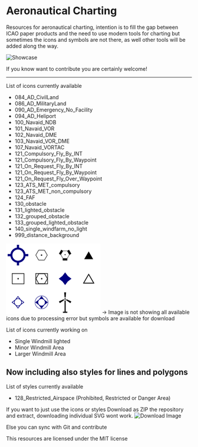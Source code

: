 # Aeronautical Charting
Resources for aeronautical charting, intention is to fill the gap between ICAO paper products and the need to use modern tools for charting but sometimes the icons and symbols are not there, as well other tools will be added along the way.

![Showcase](/img_readme/showcase.png?raw=true "Image")

If you know want to contribute you are certainly welcome! 

---------------------------
List of icons currently available
* 084_AD_CivilLand
* 086_AD_MilitaryLand 
* 090_AD_Emergency_No_Facility
* 094_AD_Heliport
* 100_Navaid_NDB
* 101_Navaid_VOR
* 102_Navaid_DME
* 103_Navaid_VOR_DME
* 107_Navaid_VORTAC
* 121_Compulsory_Fly_By_INT
* 121_Compulsory_Fly_By_Waypoint
* 121_On_Request_Fly_By_INT
* 121_On_Request_Fly_By_Waypoint
* 121_On_Request_Fly_Over_Waypoint
* 123_ATS_MET_compulsory
* 123_ATS_MET_non_compulsory
* 124_FAF
* 130_obstacle
* 131_lighted_obstacle
* 132_grouped_obstacle
* 133_grouped_lighted_obstacle
* 140_single_windfarm_no_light
* 999_distance_background

![Available Aeronautical Symbols Image](/img_readme/aeronautical_symbols.png?raw=true "Image")
-> Image is not showing all available icons due to processing error but symbols are available for download

List of icons currently working on
* Single Windmill lighted
* Minor Windmill Area
* Larger Windmill Area  

Now including also styles for lines and polygons 
---------------------------
List of styles currently available
* 128_Restricted_Airspace (Prohibited, Restricted or Danger Area)

If you want to just use the icons or styles Download as ZIP the repository and extract, downloading individual SVG wont work.
![Download Image](/img_readme/dowload_icons.png?raw=true "Image")

Else you can sync with Git and contribute


This resources are licensed under the MIT license
